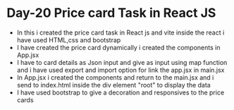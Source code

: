 <h1>Day-20 Price card Task in React JS</h1>
<ul>
  <li>In this i created the price card task in React js and vite inside the react i have used HTML,css and bootstrap  </li>
  <li>I have created the price card dynamically i created the components in App.jsx</li>
  <li>I have to card details as Json input and give as input using map function and i have used export and import option for link the app.jsx in main.jsx</li>
  <li>In App.jsx i created the components and return to the main.jsx and i send to index.html inside the div element "root" to display the data</li>
  <li>I have used bootstrap to give a decoration and responsives to the price cards</li>
</ul>
